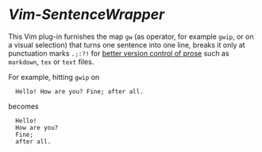 *Vim-SentenceWrapper*
======

This Vim plug-in furnishes the map `gw` (as operator, for example `gwip`, or on a visual selection) that turns one sentence into one line, breaks it only at punctuation marks `.;:?!` for [better version control of prose](https://news.ycombinator.com/item?id=4642395) such as `markdown`, `tex` or `text` files.

For example, hitting `gwip` on
```
  Hello! How are you? Fine; after all.
```
becomes
```
  Hello!
  How are you?
  Fine;
  after all.
```
